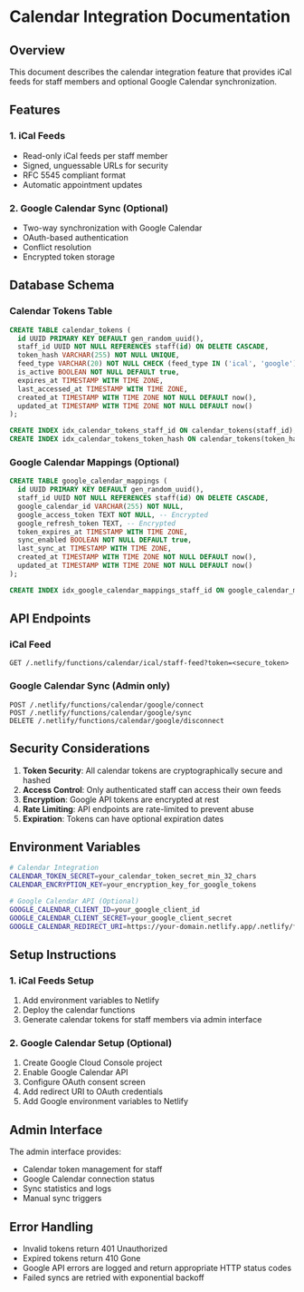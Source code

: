 # Calendar Integration Documentation

## Overview

This document describes the calendar integration feature that provides iCal feeds for staff members and optional Google Calendar synchronization.

## Features

### 1. iCal Feeds
- Read-only iCal feeds per staff member
- Signed, unguessable URLs for security
- RFC 5545 compliant format
- Automatic appointment updates

### 2. Google Calendar Sync (Optional)
- Two-way synchronization with Google Calendar
- OAuth-based authentication
- Conflict resolution
- Encrypted token storage

## Database Schema

### Calendar Tokens Table
```sql
CREATE TABLE calendar_tokens (
  id UUID PRIMARY KEY DEFAULT gen_random_uuid(),
  staff_id UUID NOT NULL REFERENCES staff(id) ON DELETE CASCADE,
  token_hash VARCHAR(255) NOT NULL UNIQUE,
  feed_type VARCHAR(20) NOT NULL CHECK (feed_type IN ('ical', 'google')),
  is_active BOOLEAN NOT NULL DEFAULT true,
  expires_at TIMESTAMP WITH TIME ZONE,
  last_accessed_at TIMESTAMP WITH TIME ZONE,
  created_at TIMESTAMP WITH TIME ZONE NOT NULL DEFAULT now(),
  updated_at TIMESTAMP WITH TIME ZONE NOT NULL DEFAULT now()
);

CREATE INDEX idx_calendar_tokens_staff_id ON calendar_tokens(staff_id);
CREATE INDEX idx_calendar_tokens_token_hash ON calendar_tokens(token_hash);
```

### Google Calendar Mappings (Optional)
```sql
CREATE TABLE google_calendar_mappings (
  id UUID PRIMARY KEY DEFAULT gen_random_uuid(),
  staff_id UUID NOT NULL REFERENCES staff(id) ON DELETE CASCADE,
  google_calendar_id VARCHAR(255) NOT NULL,
  google_access_token TEXT NOT NULL, -- Encrypted
  google_refresh_token TEXT, -- Encrypted  
  token_expires_at TIMESTAMP WITH TIME ZONE,
  sync_enabled BOOLEAN NOT NULL DEFAULT true,
  last_sync_at TIMESTAMP WITH TIME ZONE,
  created_at TIMESTAMP WITH TIME ZONE NOT NULL DEFAULT now(),
  updated_at TIMESTAMP WITH TIME ZONE NOT NULL DEFAULT now()
);

CREATE INDEX idx_google_calendar_mappings_staff_id ON google_calendar_mappings(staff_id);
```

## API Endpoints

### iCal Feed
```
GET /.netlify/functions/calendar/ical/staff-feed?token=<secure_token>
```

### Google Calendar Sync (Admin only)
```
POST /.netlify/functions/calendar/google/connect
POST /.netlify/functions/calendar/google/sync
DELETE /.netlify/functions/calendar/google/disconnect
```

## Security Considerations

1. **Token Security**: All calendar tokens are cryptographically secure and hashed
2. **Access Control**: Only authenticated staff can access their own feeds
3. **Encryption**: Google API tokens are encrypted at rest
4. **Rate Limiting**: API endpoints are rate-limited to prevent abuse
5. **Expiration**: Tokens can have optional expiration dates

## Environment Variables

```bash
# Calendar Integration
CALENDAR_TOKEN_SECRET=your_calendar_token_secret_min_32_chars
CALENDAR_ENCRYPTION_KEY=your_encryption_key_for_google_tokens

# Google Calendar API (Optional)
GOOGLE_CALENDAR_CLIENT_ID=your_google_client_id
GOOGLE_CALENDAR_CLIENT_SECRET=your_google_client_secret
GOOGLE_CALENDAR_REDIRECT_URI=https://your-domain.netlify.app/.netlify/functions/calendar/google/callback
```

## Setup Instructions

### 1. iCal Feeds Setup
1. Add environment variables to Netlify
2. Deploy the calendar functions
3. Generate calendar tokens for staff members via admin interface

### 2. Google Calendar Setup (Optional)
1. Create Google Cloud Console project
2. Enable Google Calendar API
3. Configure OAuth consent screen
4. Add redirect URI to OAuth credentials
5. Add Google environment variables to Netlify

## Admin Interface

The admin interface provides:
- Calendar token management for staff
- Google Calendar connection status
- Sync statistics and logs
- Manual sync triggers

## Error Handling

- Invalid tokens return 401 Unauthorized
- Expired tokens return 410 Gone
- Google API errors are logged and return appropriate HTTP status codes
- Failed syncs are retried with exponential backoff